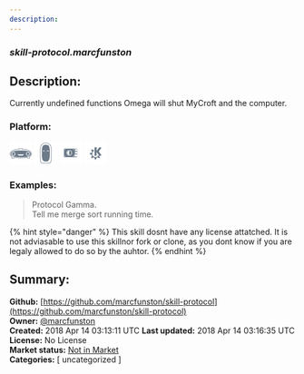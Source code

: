 ```yaml
---
description: 
---
```


### _skill-protocol.marcfunston_  
## Description:  
Currently undefined functions
Omega will shut MyCroft and the computer.  
  
  
### Platform:  
 ![Mark I](../.gitbook/assets/mark-1-icon.png)  ![Mark II](../.gitbook/assets/mark-2-icon.png)  ![Picroft](../.gitbook/assets/picroft-icon.png)  ![plasmoid](../.gitbook/assets/kde.png)   
### Examples:  
> Protocol Gamma.  
> Tell me merge sort running time.  
  
{% hint style="danger" %}
This skill dosnt have any license attatched. It is not adviasable to use this skillnor fork or clone, as you dont know if you are legaly allowed to do so by the auhtor.
{% endhint %}
  
## Summary:  
**Github:** [https://github.com/marcfunston/skill-protocol](https://github.com/marcfunston/skill-protocol)  
**Owner:** [@marcfunston](https://github.com/marcfunston)  
**Created:** 2018 Apr 14 03:13:11 UTC  **Last updated:** 2018 Apr 14 03:16:35 UTC  
**License:** No License  
**Market status:** [Not in Market](https://market.mycroft.ai/skill/)  
**Categories:** [ uncategorized ]   
